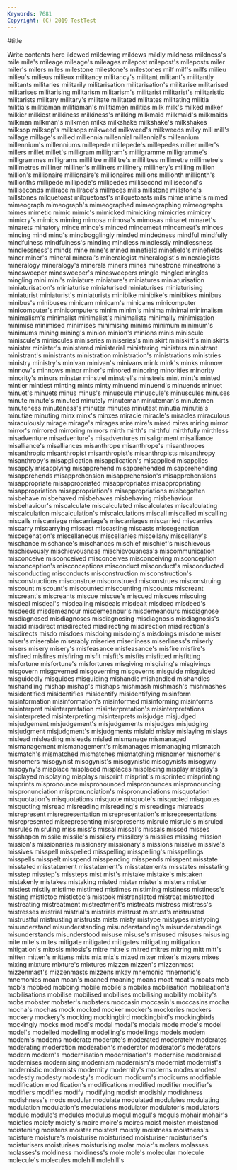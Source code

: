 ```yaml
---
Keywords: 7681
Copyright: (C) 2019 TestTest
---
```


#title

Write contents here
ildewed mildewing mildews mildly mildness mildness's
mile mile's mileage mileage's mileages milepost milepost's mileposts miler miler's
milers miles milestone milestone's milestones milf milf's milfs milieu milieu's
milieus milieux militancy militancy's militant militant's militantly militants militaries militarily
militarisation militarisation's militarise militarised militarises militarising militarism militarism's militarist militarist's
militaristic militarists military military's militate militated militates militating militia militia's
militiaman militiaman's militiamen militias milk milk's milked milker milkier milkiest
milkiness milkiness's milking milkmaid milkmaid's milkmaids milkman milkman's milkmen milks
milkshake milkshake's milkshakes milksop milksop's milksops milkweed milkweed's milkweeds milky
mill mill's millage millage's milled millennia millennial millennial's millennium millennium's
millenniums millepede millepede's millepedes miller miller's millers millet millet's milligram
milligram's milligramme milligramme's milligrammes milligrams millilitre millilitre's millilitres millimetre millimetre's
millimetres milliner milliner's milliners millinery millinery's milling million million's millionaire
millionaire's millionaires millions millionth millionth's millionths millipede millipede's millipedes millisecond
millisecond's milliseconds millrace millrace's millraces mills millstone millstone's millstones milquetoast
milquetoast's milquetoasts mils mime mime's mimed mimeograph mimeograph's mimeographed mimeographing
mimeographs mimes mimetic mimic mimic's mimicked mimicking mimicries mimicry mimicry's
mimics miming mimosa mimosa's mimosas minaret minaret's minarets minatory mince
mince's minced mincemeat mincemeat's minces mincing mind mind's mindbogglingly minded
mindedness mindful mindfully mindfulness mindfulness's minding mindless mindlessly mindlessness mindlessness's
minds mine mine's mined minefield minefield's minefields miner miner's mineral
mineral's mineralogist mineralogist's mineralogists mineralogy mineralogy's minerals miners mines minestrone
minestrone's minesweeper minesweeper's minesweepers mingle mingled mingles mingling mini mini's
miniature miniature's miniatures miniaturisation miniaturisation's miniaturise miniaturised miniaturises miniaturising miniaturist
miniaturist's miniaturists minibike minibike's minibikes minibus minibus's minibuses minicam minicam's
minicams minicomputer minicomputer's minicomputers minim minim's minima minimal minimalism minimalism's
minimalist minimalist's minimalists minimally minimisation minimise minimised minimises minimising minims
minimum minimum's minimums mining mining's minion minion's minions minis miniscule
miniscule's miniscules miniseries miniseries's miniskirt miniskirt's miniskirts minister minister's ministered
ministerial ministering ministers ministrant ministrant's ministrants ministration ministration's ministrations ministries
ministry ministry's minivan minivan's minivans mink mink's minks minnow minnow's
minnows minor minor's minored minoring minorities minority minority's minors minster
minstrel minstrel's minstrels mint mint's minted mintier mintiest minting mints
minty minuend minuend's minuends minuet minuet's minuets minus minus's minuscule
minuscule's minuscules minuses minute minute's minuted minutely minuteman minuteman's minutemen
minuteness minuteness's minuter minutes minutest minutia minutia's minutiae minuting minx
minx's minxes miracle miracle's miracles miraculous miraculously mirage mirage's mirages
mire mire's mired mires miring mirror mirror's mirrored mirroring mirrors
mirth mirth's mirthful mirthfully mirthless misadventure misadventure's misadventures misalignment misalliance
misalliance's misalliances misanthrope misanthrope's misanthropes misanthropic misanthropist misanthropist's misanthropists misanthropy
misanthropy's misapplication misapplication's misapplied misapplies misapply misapplying misapprehend misapprehended misapprehending
misapprehends misapprehension misapprehension's misapprehensions misappropriate misappropriated misappropriates misappropriating misappropriation misappropriation's
misappropriations misbegotten misbehave misbehaved misbehaves misbehaving misbehaviour misbehaviour's miscalculate miscalculated
miscalculates miscalculating miscalculation miscalculation's miscalculations miscall miscalled miscalling miscalls miscarriage
miscarriage's miscarriages miscarried miscarries miscarry miscarrying miscast miscasting miscasts miscegenation
miscegenation's miscellaneous miscellanies miscellany miscellany's mischance mischance's mischances mischief mischief's
mischievous mischievously mischievousness mischievousness's miscommunication misconceive misconceived misconceives misconceiving misconception
misconception's misconceptions misconduct misconduct's misconducted misconducting misconducts misconstruction misconstruction's misconstructions
misconstrue misconstrued misconstrues misconstruing miscount miscount's miscounted miscounting miscounts miscreant
miscreant's miscreants miscue miscue's miscued miscues miscuing misdeal misdeal's misdealing
misdeals misdealt misdeed misdeed's misdeeds misdemeanour misdemeanour's misdemeanours misdiagnose misdiagnosed
misdiagnoses misdiagnosing misdiagnosis misdiagnosis's misdid misdirect misdirected misdirecting misdirection misdirection's
misdirects misdo misdoes misdoing misdoing's misdoings misdone miser miser's miserable
miserably miseries miserliness miserliness's miserly misers misery misery's misfeasance misfeasance's
misfire misfire's misfired misfires misfiring misfit misfit's misfits misfitted misfitting
misfortune misfortune's misfortunes misgiving misgiving's misgivings misgovern misgoverned misgoverning misgoverns
misguide misguided misguidedly misguides misguiding mishandle mishandled mishandles mishandling mishap
mishap's mishaps mishmash mishmash's mishmashes misidentified misidentifies misidentify misidentifying misinform
misinformation misinformation's misinformed misinforming misinforms misinterpret misinterpretation misinterpretation's misinterpretations misinterpreted
misinterpreting misinterprets misjudge misjudged misjudgement misjudgement's misjudgements misjudges misjudging misjudgment
misjudgment's misjudgments mislaid mislay mislaying mislays mislead misleading misleads misled
mismanage mismanaged mismanagement mismanagement's mismanages mismanaging mismatch mismatch's mismatched mismatches
mismatching misnomer misnomer's misnomers misogynist misogynist's misogynistic misogynists misogyny misogyny's
misplace misplaced misplaces misplacing misplay misplay's misplayed misplaying misplays misprint
misprint's misprinted misprinting misprints mispronounce mispronounced mispronounces mispronouncing mispronunciation mispronunciation's
mispronunciations misquotation misquotation's misquotations misquote misquote's misquoted misquotes misquoting misread
misreading misreading's misreadings misreads misrepresent misrepresentation misrepresentation's misrepresentations misrepresented misrepresenting
misrepresents misrule misrule's misruled misrules misruling miss miss's missal missal's
missals missed misses misshapen missile missile's missilery missilery's missiles missing
mission mission's missionaries missionary missionary's missions missive missive's missives misspell
misspelled misspelling misspelling's misspellings misspells misspelt misspend misspending misspends misspent
misstate misstated misstatement misstatement's misstatements misstates misstating misstep misstep's missteps
mist mist's mistake mistake's mistaken mistakenly mistakes mistaking misted mister
mister's misters mistier mistiest mistily mistime mistimed mistimes mistiming mistiness
mistiness's misting mistletoe mistletoe's mistook mistranslated mistreat mistreated mistreating mistreatment
mistreatment's mistreats mistress mistress's mistresses mistrial mistrial's mistrials mistrust mistrust's
mistrusted mistrustful mistrusting mistrusts mists misty mistype mistypes mistyping misunderstand
misunderstanding misunderstanding's misunderstandings misunderstands misunderstood misuse misuse's misused misuses misusing
mite mite's mites mitigate mitigated mitigates mitigating mitigation mitigation's mitosis
mitosis's mitre mitre's mitred mitres mitring mitt mitt's mitten mitten's
mittens mitts mix mix's mixed mixer mixer's mixers mixes mixing
mixture mixture's mixtures mizzen mizzen's mizzenmast mizzenmast's mizzenmasts mizzens mkay
mnemonic mnemonic's mnemonics moan moan's moaned moaning moans moat moat's
moats mob mob's mobbed mobbing mobile mobile's mobiles mobilisation mobilisation's
mobilisations mobilise mobilised mobilises mobilising mobility mobility's mobs mobster mobster's
mobsters moccasin moccasin's moccasins mocha mocha's mochas mock mocked mocker
mocker's mockeries mockers mockery mockery's mocking mockingbird mockingbird's mockingbirds mockingly
mocks mod mod's modal modal's modals mode mode's model model's
modelled modelling modelling's modellings models modem modem's modems moderate moderate's
moderated moderately moderates moderating moderation moderation's moderator moderator's moderators modern
modern's modernisation modernisation's modernise modernised modernises modernising modernism modernism's modernist
modernist's modernistic modernists modernity modernity's moderns modes modest modestly modesty
modesty's modicum modicum's modicums modifiable modification modification's modifications modified modifier
modifier's modifiers modifies modify modifying modish modishly modishness modishness's mods
modular modulate modulated modulates modulating modulation modulation's modulations modulator modulator's
modulators module module's modules modulus mogul mogul's moguls mohair mohair's
moieties moiety moiety's moire moire's moires moist moisten moistened moistening
moistens moister moistest moistly moistness moistness's moisture moisture's moisturise moisturised
moisturiser moisturiser's moisturisers moisturises moisturising molar molar's molars molasses molasses's
moldiness moldiness's mole mole's molecular molecule molecule's molecules molehill molehill's
